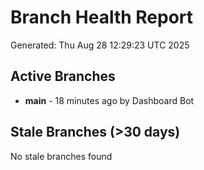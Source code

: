 # Branch Health Report
Generated: Thu Aug 28 12:29:23 UTC 2025

## Active Branches
- **main** - 18 minutes ago by Dashboard Bot

## Stale Branches (>30 days)
No stale branches found
